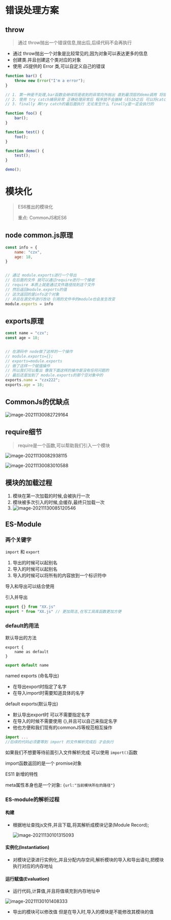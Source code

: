 # 错误处理方案

## throw

> 通过 throw抛出一个错误信息,抛出后,后续代码不会再执行

- 通过 throw抛出一个对象是比较常见的,因为对象可以表达更多的信息
- 创建类.并且创建这个类对应的对象
- 使用 JS提供的 Error 类,可以自定义自己的错误

```js
function bar() {
    throw new Error("I'm a error");
}

// 1. 第一种是不处理,bar函数会继续将是收到的异常向外抛出 直到最顶层的demo调用 将错误展示出来
// 2. 使用 try catch捕获异常 正确处理异常后 程序就不会崩掉 (ES10之后 可以将catch的err省略掉)
// 3. finally 再try catch的最后面执行 无论发生什么 finally是一定会执行的

function foo() {
    bar();
}

function test() {
    foo();
}

function demo() {
    test();
}

demo();
```



# 模块化

> ES6推出的模块化 
>
> 重点: CommonJS和ES6

## node common.js原理

```js
const info = {
    name: "czx",
    age: 18,
}


// 通过 module.exports进行一个导出
// 在后面的文件 就可以通过require进行一个接收
// require 本质上就是通过文件路径找到这个文件
// 然后返回module.exports的值
// 这次返回的是info这个对象
// 并且在源文件进行改动 引用的文件中的module也会发生改变
module.exports = info
```

## exports原理

```js
const name = "czx";
const age = 18;


// 在源码中 node做了这样的一个操作
// module.exports={};
// exports=module.exports
// 做了这样一个赋值操作
// 所以我们可以看出 像我下面这样的操作是没有任何问题的
// 最后还是加到了 module.exports的那个空对象中的
exports.name = "czx222";
exports.age = 18;
```

## CommonJs的优缺点

![image-20211130082729164](https://gitee.com/IU_czx/images/raw/master/img/commonjs%E7%9A%84%E6%9C%89%E7%BC%BA%E5%97%B2.png)

## require细节

> require是一个函数,可以帮助我们引入一个模块

![image-20211130082938115](https://gitee.com/IU_czx/images/raw/master/img/require%E6%9F%A5%E6%89%BE%E7%BB%86%E8%8A%82-1.png)

![image-20211130083010588](https://gitee.com/IU_czx/images/raw/master/img/require%E6%9F%A5%E6%89%BE%E7%BB%86%E8%8A%822.png)

## 模块的加载过程

1. 模块在第一次加载的时候,会被执行一次
2. 模块被多次引入的时候,会缓存,最终只加载一次
3. ![image-20211130085120546](https://gitee.com/IU_czx/images/raw/master/img/%E6%A8%A1%E5%9D%97%E5%8A%A0%E8%BD%BD%E7%9A%84%E5%BE%AA%E7%8E%AF%E5%BC%95%E7%94%A8.png)

## ES-Module

### 两个关键字

`import` 和 `export`

1. 导出的时候可以起别名
2. 导入的时候可以起别名
3. 导入的时候可以将所有的内容放到一个标识符中

导入和导出可以结合使用

引入并导出

```js
export {} from "XX.js"
export * from "XX.js" // 更加简洁,在写工具库函数更加方便
```

### default的用法

默认导出的方法

```
export {
	name as default
}
```

```js
export default name
```

named exports (命名导出)

- 在导出export时指定了名字
- 在导入import时需要知道具体的名字

default exports(默认导出)

- 默认导出export时 可以不需要指定名字
- 在导入的时候不需要使用 {},并且可以自己来指定名字
- 他也方便和我们现有的commonJS等规范相互操作

```js
import ...
//后续的代码必须要等到 import 的文件解析完成后 才会执行
```

如果我们不想要等待前面引入文件解析完成 可以使用 `import()`函数

import函数返回的是一个 promise对象

ES11 新增的特性

meta属性本身也是一个对象: `{url:"当前模块所在的路径"}`

### ES-module的解析过程

 #### 构建

- 根据地址查找js文件,并且下载,将其解析成模块记录(Module Record);

  ![image-20211130101315093](https://gitee.com/IU_czx/images/raw/master/img/ESModule%E7%9A%84%E8%A7%A3%E6%9E%90%E8%BF%87%E7%A8%8B.png)

#### 实例化(Instantiation)

- 对模块记录进行实例化,并且分配内存空间,解析模块的导入和导出语句,把模块执行对应的内存地址

#### 运行赋值(Evaluation)

-  运行代码,计算值,并且将值填充到内存地址中

![image-20211130101408333](https://gitee.com/IU_czx/images/raw/master/img/ES-Module%E7%9A%84%E8%A7%A3%E6%9E%90%E8%BF%87%E7%A8%8B-2.png)

- 导出的模块可以修改值 但是在导入时,导入的模块是不能修改其模块的值

